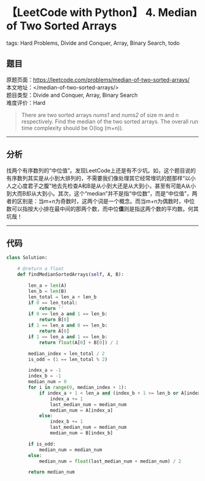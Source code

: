 # 【LeetCode with Python】 4. Median of Two Sorted Arrays
tags: Hard Problems, Divide and Conquer, Array, Binary Search, todo

## 题目
原题页面：<https://leetcode.com/problems/median-of-two-sorted-arrays/><br/>
本文地址：<<leetcode-with-python-domain>/median-of-two-sorted-arrays/><br/>
题目类型：Divide and Conquer, Array, Binary Search<br/>
难度评价：Hard<br/>

> There are two sorted arrays *nums1* and *nums2* of size m and n respectively. Find the median of the two sorted arrays. The overall run time complexity should be O(log (m+n)).<br/>

<!-- more -->

---
## 分析
找两个有序数列的“中位值”。发现LeetCode上还是有不少坑。如，这个题目说的有序数列其实是从小到大排列的，不需要我们像处理其它经常埋坑的题那样“以小人之心度君子之腹”地去先检查A和B是从小到大还是从大到小，甚至有可能A从小到大而B却从大到小。其次，这个“median”并不是指“中位数”，而是“中位值”，两者的区别是：当m+n为奇数时，这两个词是一个概念。而当m+n为偶数时，中位数可以指按大小排在最中间的那两个数，而中位**值**则是指这两个数的平均数。何其坑哉！<br/>

---
## 代码
``` python
class Solution:

    # @return a float
    def findMedianSortedArrays(self, A, B):

        len_a = len(A)
        len_b = len(B)
        len_total = len_a + len_b
        if 0 == len_total:
            return ''
        if 0 == len_a and 1 == len_b:
            return B[0]
        if 1 == len_a and 0 == len_b:
            return A[0]
        if 1 == len_a and 1 == len_b:
            return float(A[0] + B[0]) / 2

        median_index = len_total / 2
        is_odd = (1 == len_total % 2)

        index_a = -1
        index_b = -1
        median_num = 0
        for i in range(0, median_index + 1):
            if index_a + 1 < len_a and (index_b + 1 >= len_b or A[index_a + 1] <= B[index_b + 1]):
                index_a += 1
                last_median_num = median_num
                median_num = A[index_a]
            else:
                index_b += 1
                last_median_num = median_num
                median_num = B[index_b]

        if is_odd:
            median_num = median_num
        else:
            median_num = float(last_median_num + median_num) / 2

        return median_num
```
